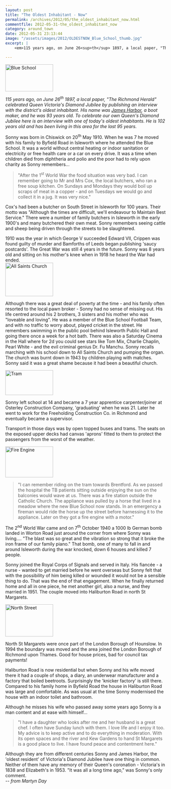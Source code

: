 ```yaml
---
layout: post
title: "The Oldest Inhabitant - Now"
permalink: /archives/2012/05/the_oldest_inhabitant_now.html
commentfile: 2012-05-31-the_oldest_inhabitant_now
category: around_town
date: 2012-05-31 23:13:44
image: "/assets/images/2012/OLDESTNOW_Blue_School_thumb.jpg"
excerpt: |
    <em>115 years ago, on June 26<sup>th</sup> 1897, a local paper, "The Richmond Herald" celebrated Queen Victoria's Diamond Jubilee by publishing an interview with the district's oldest inhabitant. His name was <a href="https://stmargarets.london/archives/2012/05/the_oldest_inhabitant_then.html,">James Harbor</a> a boot maker, and he was 93 years old. To celebrate our own Queen's Diamond Jubilee here is an interview with one of today's oldest inhabitants. He is 102 years old and has been living in this area for the last 95 years.</em>

---
```


<a href="/assets/images/2012/OLDESTNOW_Blue_School.jpg" title="See larger version of - Blue School"><img src="/assets/images/2012/OLDESTNOW_Blue_School_thumb.jpg" width="150" height="85" alt="Blue School" class="photo right" /></a>

<em>115 years ago, on June 26<sup>th</sup> 1897, a local paper, "The Richmond Herald" celebrated Queen Victoria's Diamond Jubilee by publishing an interview with the district's oldest inhabitant. His name was [James Harbor](/archives/2012/05/the_oldest_inhabitant_then.html), a boot maker, and he was 93 years old. To celebrate our own Queen's Diamond Jubilee here is an interview with one of today's oldest inhabitants. He is 102 years old and has been living in this area for the last 95 years.</em>

Sonny was born in Chiswick on 20<sup>th</sup> May 1910. When he was 7 he moved with his family to Byfield Road in Isleworth where he attended the Blue School. It was a world without central heating or indoor sanitation or electricity or free health care or a car on every drive. It was a time when children died from diphtheria and polio and the poor had to rely upon charity as Sonny remembers...

> "After the 1<sup>st</sup> World War the food situation was very bad. I can remember going to Mr and Mrs Cox, the local butchers, who ran a free soup kitchen. On Sundays and Mondays they would boil up scraps of meat in a copper - and on Tuesdays we would go and collect it in a jug. It was very nice."

Cox's had been a butcher on South Street in Isleworth for 100 years. Their motto was "Although the times are difficult, we'll endeavour to Maintain Best Service." There were a number of family butchers in Isleworth in the early 1900's and many butchered their own meat. Sonny remembers seeing cattle and sheep being driven through the streets to be slaughtered.

<div markdown="1" class="box">
1910 was the year in which George V succeeded Edward VII, Crippen was found guilty of murder and Bamforths of Leeds began publishing 'saucy postcards'. The Great War was still 4 years in the future. Sonny was 8 years old and sitting on his mother's knee when in 1918 he heard the War had ended.

</div>
<a href="/assets/images/2012/OLDESTNOW_All_Saints_Church.jpg" title="See larger version of - All Saints Church"><img src="/assets/images/2012/OLDESTNOW_All_Saints_Church_thumb.jpg" width="150" height="105" alt="All Saints Church" class="photo right" /></a>

Although there was a great deal of poverty at the time - and his family often resorted to the local pawn broker - Sonny had no sense of missing out. His life centred around his 2 brothers, 3 sisters and his mother who was "loveable and loving". He was a member of the Blue School Football Team, and with no traffic to worry about, played cricket in the street. He remembers swimming in the public pool behind Isleworth Public Hall and going there once a week for a hot bath. There was also a Saturday Cinema in the Hall where for 2d you could see stars like Tom Mix, Charlie Chaplin, Pearl White - and the evil criminal genius Dr. Fu Manchu. Sonny recalls marching with his school down to All Saints Church and pumping the organ. The church was burnt down in 1943 by children playing with matches. Sonny said it was a great shame because it had been a beautiful church.

<a href="/assets/images/2012/OLDESTNOW_Tram.jpg" title="See larger version of - Tram"><img src="/assets/images/2012/OLDESTNOW_Tram_thumb.jpg" width="150" height="78" alt="Tram" class="photo right" /></a>

Sonny left school at 14 and became a 7 year apprentice carpenter/joiner at Osterley Construction Company, 'graduating' when he was 21. Later he went to work for the Freeholding Construction Co. in Richmond and eventually became a supervisor.

Transport in those days was by open topped buses and trams. The seats on the exposed upper decks had canvas 'aprons' fitted to them to protect the passengers from the worst of the weather.

<a href="/assets/images/2012/OLDESTNOW_Fire_Engine.jpg" title="See larger version of - Fire Engine"><img src="/assets/images/2012/OLDESTNOW_Fire_Engine_thumb.jpg" width="150" height="97" alt="Fire Engine" class="photo right" /></a>

> "I can remember riding on the tram towards Brentford. As we passed the hospital the TB patients sitting outside enjoying the sun on the balconies would wave at us. There was a fire station outside the Catholic Church. The appliance was pulled by a horse that lived in a meadow where the new Blue School now stands. In an emergency a fireman would ride the horse up the street before harnessing it to the appliance. Later on they got a fire engine with a motor."

The 2<sup>nd</sup> World War came and on 7<sup>th</sup> October 1940 a 1000 lb German bomb landed in Worton Road just around the corner from where Sonny was living.... "The blast was so great and the vibration so strong that it broke the iron frame of our family piano." That bomb, one of many to fall in and around Isleworth during the war knocked, down 6 houses and killed 7 people.

Sonny joined the Royal Corps of Signals and served in Italy. His fiancée - a nurse - wanted to get married before he went overseas but Sonny felt that with the possibility of him being killed or wounded it would not be a sensible thing to do. That was the end of that engagement. When he finally returned home and all in one piece, he met another girl, also a nurse, and they married in 1951. The couple moved into Haliburton Road in north St Margarets.

<div markdown="1" class="box">
<a href="/assets/images/2012/OLDESTNOW_North_Street.jpg" title="See larger version of - North Street"><img src="/assets/images/2012/OLDESTNOW_North_Street_thumb.jpg" width="150" height="101" alt="North Street" class="photo left" /></a>

North St Margarets were once part of the London Borough of Hounslow. In 1994 the boundary was moved and the area joined the London Borough of Richmond upon Thames. Good for house prices, bad for council tax payments!

</div>
Haliburton Road is now residential but when Sonny and his wife moved there it had a couple of shops, a diary, an underwear manufacturer and a factory that boiled beetroots. Surprisingly the 'knicker factory' is still there. Compared to his family home in Byfield Road the house in Haliburton Road was large and comfortable. As was usual at the time Sonny modernised the house with an indoor toilet and bathroom.

Although he misses his wife who passed away some years ago Sonny is a man content and at ease with himself...

> "I have a daughter who looks after me and her husband is a great chef. I often have Sunday lunch with them. I love life and I enjoy it too. My advice is to keep active and to do everything in moderation. With its open spaces and the river and Kew Gardens to hand St Margarets is a good place to live. I have found peace and contentment here."

<div markdown="1" class="box">
Although they are from different centuries Sonny and James Harbor, the 'oldest resident' of Victoria's Diamond Jubilee have one thing in common. Neither of them have any memory of their Queen's coronation - Victoria's in 1838 and Elizabeth's in 1953. "It was all a long time ago," was Sonny's only comment.

</div>
<cite>-- from Martyn Day</cite>
